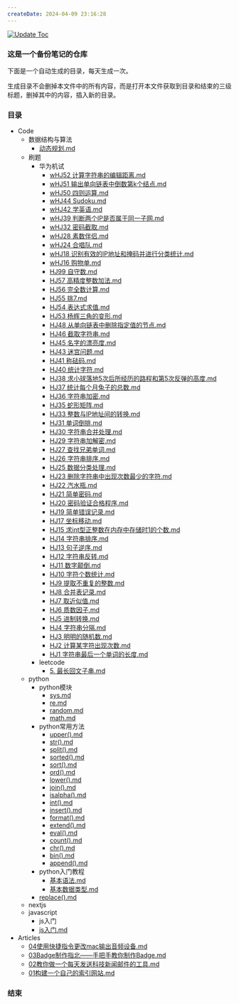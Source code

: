 ```yaml
---
createDate: 2024-04-09 23:16:28
---
```


[![Update Toc](https://github.com/nowscott/NowStrideUp/actions/workflows/toc.yml/badge.svg)](https://github.com/nowscott/NowStrideUp/actions/workflows/toc.yml)

### 这是一个备份笔记的仓库

下面是一个自动生成的目录，每天生成一次。

生成目录不会删掉本文件中的所有内容，而是打开本文件获取到目录和结束的三级标题，删掉其中的内容，插入新的目录。

### 目录
- Code
  - 数据结构与算法
    - [动态规划.md](Code/%E6%95%B0%E6%8D%AE%E7%BB%93%E6%9E%84%E4%B8%8E%E7%AE%97%E6%B3%95/%E5%8A%A8%E6%80%81%E8%A7%84%E5%88%92.md)
  - 刷题
    - 华为机试
      - [wHJ52 计算字符串的编辑距离.md](Code/%E5%88%B7%E9%A2%98/%E5%8D%8E%E4%B8%BA%E6%9C%BA%E8%AF%95/wHJ52%20%E8%AE%A1%E7%AE%97%E5%AD%97%E7%AC%A6%E4%B8%B2%E7%9A%84%E7%BC%96%E8%BE%91%E8%B7%9D%E7%A6%BB.md)
      - [wHJ51 输出单向链表中倒数第k个结点.md](Code/%E5%88%B7%E9%A2%98/%E5%8D%8E%E4%B8%BA%E6%9C%BA%E8%AF%95/wHJ51%20%E8%BE%93%E5%87%BA%E5%8D%95%E5%90%91%E9%93%BE%E8%A1%A8%E4%B8%AD%E5%80%92%E6%95%B0%E7%AC%ACk%E4%B8%AA%E7%BB%93%E7%82%B9.md)
      - [wHJ50 四则运算.md](Code/%E5%88%B7%E9%A2%98/%E5%8D%8E%E4%B8%BA%E6%9C%BA%E8%AF%95/wHJ50%20%E5%9B%9B%E5%88%99%E8%BF%90%E7%AE%97.md)
      - [wHJ44 Sudoku.md](Code/%E5%88%B7%E9%A2%98/%E5%8D%8E%E4%B8%BA%E6%9C%BA%E8%AF%95/wHJ44%20Sudoku.md)
      - [wHJ42 学英语.md](Code/%E5%88%B7%E9%A2%98/%E5%8D%8E%E4%B8%BA%E6%9C%BA%E8%AF%95/wHJ42%20%E5%AD%A6%E8%8B%B1%E8%AF%AD.md)
      - [wHJ39 判断两个IP是否属于同一子网.md](Code/%E5%88%B7%E9%A2%98/%E5%8D%8E%E4%B8%BA%E6%9C%BA%E8%AF%95/wHJ39%20%E5%88%A4%E6%96%AD%E4%B8%A4%E4%B8%AAIP%E6%98%AF%E5%90%A6%E5%B1%9E%E4%BA%8E%E5%90%8C%E4%B8%80%E5%AD%90%E7%BD%91.md)
      - [wHJ32 密码截取.md](Code/%E5%88%B7%E9%A2%98/%E5%8D%8E%E4%B8%BA%E6%9C%BA%E8%AF%95/wHJ32%20%E5%AF%86%E7%A0%81%E6%88%AA%E5%8F%96.md)
      - [wHJ28 素数伴侣.md](Code/%E5%88%B7%E9%A2%98/%E5%8D%8E%E4%B8%BA%E6%9C%BA%E8%AF%95/wHJ28%20%E7%B4%A0%E6%95%B0%E4%BC%B4%E4%BE%A3.md)
      - [wHJ24 合唱队.md](Code/%E5%88%B7%E9%A2%98/%E5%8D%8E%E4%B8%BA%E6%9C%BA%E8%AF%95/wHJ24%20%E5%90%88%E5%94%B1%E9%98%9F.md)
      - [wHJ18 识别有效的IP地址和掩码并进行分类统计.md](Code/%E5%88%B7%E9%A2%98/%E5%8D%8E%E4%B8%BA%E6%9C%BA%E8%AF%95/wHJ18%20%E8%AF%86%E5%88%AB%E6%9C%89%E6%95%88%E7%9A%84IP%E5%9C%B0%E5%9D%80%E5%92%8C%E6%8E%A9%E7%A0%81%E5%B9%B6%E8%BF%9B%E8%A1%8C%E5%88%86%E7%B1%BB%E7%BB%9F%E8%AE%A1.md)
      - [wHJ16 购物单.md](Code/%E5%88%B7%E9%A2%98/%E5%8D%8E%E4%B8%BA%E6%9C%BA%E8%AF%95/wHJ16%20%E8%B4%AD%E7%89%A9%E5%8D%95.md)
      - [HJ99 自守数.md](Code/%E5%88%B7%E9%A2%98/%E5%8D%8E%E4%B8%BA%E6%9C%BA%E8%AF%95/HJ99%20%E8%87%AA%E5%AE%88%E6%95%B0.md)
      - [HJ57 高精度整数加法.md](Code/%E5%88%B7%E9%A2%98/%E5%8D%8E%E4%B8%BA%E6%9C%BA%E8%AF%95/HJ57%20%E9%AB%98%E7%B2%BE%E5%BA%A6%E6%95%B4%E6%95%B0%E5%8A%A0%E6%B3%95.md)
      - [HJ56 完全数计算.md](Code/%E5%88%B7%E9%A2%98/%E5%8D%8E%E4%B8%BA%E6%9C%BA%E8%AF%95/HJ56%20%E5%AE%8C%E5%85%A8%E6%95%B0%E8%AE%A1%E7%AE%97.md)
      - [HJ55 挑7.md](Code/%E5%88%B7%E9%A2%98/%E5%8D%8E%E4%B8%BA%E6%9C%BA%E8%AF%95/HJ55%20%E6%8C%917.md)
      - [HJ54 表达式求值.md](Code/%E5%88%B7%E9%A2%98/%E5%8D%8E%E4%B8%BA%E6%9C%BA%E8%AF%95/HJ54%20%E8%A1%A8%E8%BE%BE%E5%BC%8F%E6%B1%82%E5%80%BC.md)
      - [HJ53 杨辉三角的变形.md](Code/%E5%88%B7%E9%A2%98/%E5%8D%8E%E4%B8%BA%E6%9C%BA%E8%AF%95/HJ53%20%E6%9D%A8%E8%BE%89%E4%B8%89%E8%A7%92%E7%9A%84%E5%8F%98%E5%BD%A2.md)
      - [HJ48 从单向链表中删除指定值的节点.md](Code/%E5%88%B7%E9%A2%98/%E5%8D%8E%E4%B8%BA%E6%9C%BA%E8%AF%95/HJ48%20%E4%BB%8E%E5%8D%95%E5%90%91%E9%93%BE%E8%A1%A8%E4%B8%AD%E5%88%A0%E9%99%A4%E6%8C%87%E5%AE%9A%E5%80%BC%E7%9A%84%E8%8A%82%E7%82%B9.md)
      - [HJ46 截取字符串.md](Code/%E5%88%B7%E9%A2%98/%E5%8D%8E%E4%B8%BA%E6%9C%BA%E8%AF%95/HJ46%20%E6%88%AA%E5%8F%96%E5%AD%97%E7%AC%A6%E4%B8%B2.md)
      - [HJ45 名字的漂亮度.md](Code/%E5%88%B7%E9%A2%98/%E5%8D%8E%E4%B8%BA%E6%9C%BA%E8%AF%95/HJ45%20%E5%90%8D%E5%AD%97%E7%9A%84%E6%BC%82%E4%BA%AE%E5%BA%A6.md)
      - [HJ43 迷宫问题.md](Code/%E5%88%B7%E9%A2%98/%E5%8D%8E%E4%B8%BA%E6%9C%BA%E8%AF%95/HJ43%20%E8%BF%B7%E5%AE%AB%E9%97%AE%E9%A2%98.md)
      - [HJ41 称砝码.md](Code/%E5%88%B7%E9%A2%98/%E5%8D%8E%E4%B8%BA%E6%9C%BA%E8%AF%95/HJ41%20%E7%A7%B0%E7%A0%9D%E7%A0%81.md)
      - [HJ40 统计字符.md](Code/%E5%88%B7%E9%A2%98/%E5%8D%8E%E4%B8%BA%E6%9C%BA%E8%AF%95/HJ40%20%E7%BB%9F%E8%AE%A1%E5%AD%97%E7%AC%A6.md)
      - [HJ38 求小球落地5次后所经历的路程和第5次反弹的高度.md](Code/%E5%88%B7%E9%A2%98/%E5%8D%8E%E4%B8%BA%E6%9C%BA%E8%AF%95/HJ38%20%E6%B1%82%E5%B0%8F%E7%90%83%E8%90%BD%E5%9C%B05%E6%AC%A1%E5%90%8E%E6%89%80%E7%BB%8F%E5%8E%86%E7%9A%84%E8%B7%AF%E7%A8%8B%E5%92%8C%E7%AC%AC5%E6%AC%A1%E5%8F%8D%E5%BC%B9%E7%9A%84%E9%AB%98%E5%BA%A6.md)
      - [HJ37 统计每个月兔子的总数.md](Code/%E5%88%B7%E9%A2%98/%E5%8D%8E%E4%B8%BA%E6%9C%BA%E8%AF%95/HJ37%20%E7%BB%9F%E8%AE%A1%E6%AF%8F%E4%B8%AA%E6%9C%88%E5%85%94%E5%AD%90%E7%9A%84%E6%80%BB%E6%95%B0.md)
      - [HJ36 字符串加密.md](Code/%E5%88%B7%E9%A2%98/%E5%8D%8E%E4%B8%BA%E6%9C%BA%E8%AF%95/HJ36%20%E5%AD%97%E7%AC%A6%E4%B8%B2%E5%8A%A0%E5%AF%86.md)
      - [HJ35 蛇形矩阵.md](Code/%E5%88%B7%E9%A2%98/%E5%8D%8E%E4%B8%BA%E6%9C%BA%E8%AF%95/HJ35%20%E8%9B%87%E5%BD%A2%E7%9F%A9%E9%98%B5.md)
      - [HJ33 整数与IP地址间的转换.md](Code/%E5%88%B7%E9%A2%98/%E5%8D%8E%E4%B8%BA%E6%9C%BA%E8%AF%95/HJ33%20%E6%95%B4%E6%95%B0%E4%B8%8EIP%E5%9C%B0%E5%9D%80%E9%97%B4%E7%9A%84%E8%BD%AC%E6%8D%A2.md)
      - [HJ31 单词倒排.md](Code/%E5%88%B7%E9%A2%98/%E5%8D%8E%E4%B8%BA%E6%9C%BA%E8%AF%95/HJ31%20%E5%8D%95%E8%AF%8D%E5%80%92%E6%8E%92.md)
      - [HJ30 字符串合并处理.md](Code/%E5%88%B7%E9%A2%98/%E5%8D%8E%E4%B8%BA%E6%9C%BA%E8%AF%95/HJ30%20%E5%AD%97%E7%AC%A6%E4%B8%B2%E5%90%88%E5%B9%B6%E5%A4%84%E7%90%86.md)
      - [HJ29 字符串加解密.md](Code/%E5%88%B7%E9%A2%98/%E5%8D%8E%E4%B8%BA%E6%9C%BA%E8%AF%95/HJ29%20%E5%AD%97%E7%AC%A6%E4%B8%B2%E5%8A%A0%E8%A7%A3%E5%AF%86.md)
      - [HJ27 查找兄弟单词.md](Code/%E5%88%B7%E9%A2%98/%E5%8D%8E%E4%B8%BA%E6%9C%BA%E8%AF%95/HJ27%20%E6%9F%A5%E6%89%BE%E5%85%84%E5%BC%9F%E5%8D%95%E8%AF%8D.md)
      - [HJ26 字符串排序.md](Code/%E5%88%B7%E9%A2%98/%E5%8D%8E%E4%B8%BA%E6%9C%BA%E8%AF%95/HJ26%20%E5%AD%97%E7%AC%A6%E4%B8%B2%E6%8E%92%E5%BA%8F.md)
      - [HJ25 数据分类处理.md](Code/%E5%88%B7%E9%A2%98/%E5%8D%8E%E4%B8%BA%E6%9C%BA%E8%AF%95/HJ25%20%E6%95%B0%E6%8D%AE%E5%88%86%E7%B1%BB%E5%A4%84%E7%90%86.md)
      - [HJ23 删除字符串中出现次数最少的字符.md](Code/%E5%88%B7%E9%A2%98/%E5%8D%8E%E4%B8%BA%E6%9C%BA%E8%AF%95/HJ23%20%E5%88%A0%E9%99%A4%E5%AD%97%E7%AC%A6%E4%B8%B2%E4%B8%AD%E5%87%BA%E7%8E%B0%E6%AC%A1%E6%95%B0%E6%9C%80%E5%B0%91%E7%9A%84%E5%AD%97%E7%AC%A6.md)
      - [HJ22 汽水瓶.md](Code/%E5%88%B7%E9%A2%98/%E5%8D%8E%E4%B8%BA%E6%9C%BA%E8%AF%95/HJ22%20%E6%B1%BD%E6%B0%B4%E7%93%B6.md)
      - [HJ21 简单密码.md](Code/%E5%88%B7%E9%A2%98/%E5%8D%8E%E4%B8%BA%E6%9C%BA%E8%AF%95/HJ21%20%E7%AE%80%E5%8D%95%E5%AF%86%E7%A0%81.md)
      - [HJ20 密码验证合格程序.md](Code/%E5%88%B7%E9%A2%98/%E5%8D%8E%E4%B8%BA%E6%9C%BA%E8%AF%95/HJ20%20%E5%AF%86%E7%A0%81%E9%AA%8C%E8%AF%81%E5%90%88%E6%A0%BC%E7%A8%8B%E5%BA%8F.md)
      - [HJ19 简单错误记录.md](Code/%E5%88%B7%E9%A2%98/%E5%8D%8E%E4%B8%BA%E6%9C%BA%E8%AF%95/HJ19%20%E7%AE%80%E5%8D%95%E9%94%99%E8%AF%AF%E8%AE%B0%E5%BD%95.md)
      - [HJ17 坐标移动.md](Code/%E5%88%B7%E9%A2%98/%E5%8D%8E%E4%B8%BA%E6%9C%BA%E8%AF%95/HJ17%20%E5%9D%90%E6%A0%87%E7%A7%BB%E5%8A%A8.md)
      - [HJ15 求int型正整数在内存中存储时1的个数.md](Code/%E5%88%B7%E9%A2%98/%E5%8D%8E%E4%B8%BA%E6%9C%BA%E8%AF%95/HJ15%20%E6%B1%82int%E5%9E%8B%E6%AD%A3%E6%95%B4%E6%95%B0%E5%9C%A8%E5%86%85%E5%AD%98%E4%B8%AD%E5%AD%98%E5%82%A8%E6%97%B61%E7%9A%84%E4%B8%AA%E6%95%B0.md)
      - [HJ14 字符串排序.md](Code/%E5%88%B7%E9%A2%98/%E5%8D%8E%E4%B8%BA%E6%9C%BA%E8%AF%95/HJ14%20%E5%AD%97%E7%AC%A6%E4%B8%B2%E6%8E%92%E5%BA%8F.md)
      - [HJ13 句子逆序.md](Code/%E5%88%B7%E9%A2%98/%E5%8D%8E%E4%B8%BA%E6%9C%BA%E8%AF%95/HJ13%20%E5%8F%A5%E5%AD%90%E9%80%86%E5%BA%8F.md)
      - [HJ12 字符串反转.md](Code/%E5%88%B7%E9%A2%98/%E5%8D%8E%E4%B8%BA%E6%9C%BA%E8%AF%95/HJ12%20%E5%AD%97%E7%AC%A6%E4%B8%B2%E5%8F%8D%E8%BD%AC.md)
      - [HJ11 数字颠倒.md](Code/%E5%88%B7%E9%A2%98/%E5%8D%8E%E4%B8%BA%E6%9C%BA%E8%AF%95/HJ11%20%E6%95%B0%E5%AD%97%E9%A2%A0%E5%80%92.md)
      - [HJ10 字符个数统计.md](Code/%E5%88%B7%E9%A2%98/%E5%8D%8E%E4%B8%BA%E6%9C%BA%E8%AF%95/HJ10%20%E5%AD%97%E7%AC%A6%E4%B8%AA%E6%95%B0%E7%BB%9F%E8%AE%A1.md)
      - [HJ9 提取不重复的整数.md](Code/%E5%88%B7%E9%A2%98/%E5%8D%8E%E4%B8%BA%E6%9C%BA%E8%AF%95/HJ9%20%E6%8F%90%E5%8F%96%E4%B8%8D%E9%87%8D%E5%A4%8D%E7%9A%84%E6%95%B4%E6%95%B0.md)
      - [HJ8 合并表记录.md](Code/%E5%88%B7%E9%A2%98/%E5%8D%8E%E4%B8%BA%E6%9C%BA%E8%AF%95/HJ8%20%E5%90%88%E5%B9%B6%E8%A1%A8%E8%AE%B0%E5%BD%95.md)
      - [HJ7 取近似值.md](Code/%E5%88%B7%E9%A2%98/%E5%8D%8E%E4%B8%BA%E6%9C%BA%E8%AF%95/HJ7%20%E5%8F%96%E8%BF%91%E4%BC%BC%E5%80%BC.md)
      - [HJ6 质数因子.md](Code/%E5%88%B7%E9%A2%98/%E5%8D%8E%E4%B8%BA%E6%9C%BA%E8%AF%95/HJ6%20%E8%B4%A8%E6%95%B0%E5%9B%A0%E5%AD%90.md)
      - [HJ5 进制转换.md](Code/%E5%88%B7%E9%A2%98/%E5%8D%8E%E4%B8%BA%E6%9C%BA%E8%AF%95/HJ5%20%E8%BF%9B%E5%88%B6%E8%BD%AC%E6%8D%A2.md)
      - [HJ4 字符串分隔.md](Code/%E5%88%B7%E9%A2%98/%E5%8D%8E%E4%B8%BA%E6%9C%BA%E8%AF%95/HJ4%20%E5%AD%97%E7%AC%A6%E4%B8%B2%E5%88%86%E9%9A%94.md)
      - [HJ3 明明的随机数.md](Code/%E5%88%B7%E9%A2%98/%E5%8D%8E%E4%B8%BA%E6%9C%BA%E8%AF%95/HJ3%20%E6%98%8E%E6%98%8E%E7%9A%84%E9%9A%8F%E6%9C%BA%E6%95%B0.md)
      - [HJ2 计算某字符出现次数.md](Code/%E5%88%B7%E9%A2%98/%E5%8D%8E%E4%B8%BA%E6%9C%BA%E8%AF%95/HJ2%20%E8%AE%A1%E7%AE%97%E6%9F%90%E5%AD%97%E7%AC%A6%E5%87%BA%E7%8E%B0%E6%AC%A1%E6%95%B0.md)
      - [HJ1 字符串最后一个单词的长度.md](Code/%E5%88%B7%E9%A2%98/%E5%8D%8E%E4%B8%BA%E6%9C%BA%E8%AF%95/HJ1%20%E5%AD%97%E7%AC%A6%E4%B8%B2%E6%9C%80%E5%90%8E%E4%B8%80%E4%B8%AA%E5%8D%95%E8%AF%8D%E7%9A%84%E9%95%BF%E5%BA%A6.md)
    - leetcode
      - [5. 最长回文子串.md](Code/%E5%88%B7%E9%A2%98/leetcode/5.%20%E6%9C%80%E9%95%BF%E5%9B%9E%E6%96%87%E5%AD%90%E4%B8%B2.md)
  - python
    - python模块
      - [sys.md](Code/python/python%E6%A8%A1%E5%9D%97/sys.md)
      - [re.md](Code/python/python%E6%A8%A1%E5%9D%97/re.md)
      - [random.md](Code/python/python%E6%A8%A1%E5%9D%97/random.md)
      - [math.md](Code/python/python%E6%A8%A1%E5%9D%97/math.md)
    - python常用方法
      - [upper().md](Code/python/python%E5%B8%B8%E7%94%A8%E6%96%B9%E6%B3%95/upper%28%29.md)
      - [str().md](Code/python/python%E5%B8%B8%E7%94%A8%E6%96%B9%E6%B3%95/str%28%29.md)
      - [split().md](Code/python/python%E5%B8%B8%E7%94%A8%E6%96%B9%E6%B3%95/split%28%29.md)
      - [sorted().md](Code/python/python%E5%B8%B8%E7%94%A8%E6%96%B9%E6%B3%95/sorted%28%29.md)
      - [sort().md](Code/python/python%E5%B8%B8%E7%94%A8%E6%96%B9%E6%B3%95/sort%28%29.md)
      - [ord().md](Code/python/python%E5%B8%B8%E7%94%A8%E6%96%B9%E6%B3%95/ord%28%29.md)
      - [lower().md](Code/python/python%E5%B8%B8%E7%94%A8%E6%96%B9%E6%B3%95/lower%28%29.md)
      - [join().md](Code/python/python%E5%B8%B8%E7%94%A8%E6%96%B9%E6%B3%95/join%28%29.md)
      - [isalpha().md](Code/python/python%E5%B8%B8%E7%94%A8%E6%96%B9%E6%B3%95/isalpha%28%29.md)
      - [int().md](Code/python/python%E5%B8%B8%E7%94%A8%E6%96%B9%E6%B3%95/int%28%29.md)
      - [insert().md](Code/python/python%E5%B8%B8%E7%94%A8%E6%96%B9%E6%B3%95/insert%28%29.md)
      - [format().md](Code/python/python%E5%B8%B8%E7%94%A8%E6%96%B9%E6%B3%95/format%28%29.md)
      - [extend().md](Code/python/python%E5%B8%B8%E7%94%A8%E6%96%B9%E6%B3%95/extend%28%29.md)
      - [eval().md](Code/python/python%E5%B8%B8%E7%94%A8%E6%96%B9%E6%B3%95/eval%28%29.md)
      - [count().md](Code/python/python%E5%B8%B8%E7%94%A8%E6%96%B9%E6%B3%95/count%28%29.md)
      - [chr().md](Code/python/python%E5%B8%B8%E7%94%A8%E6%96%B9%E6%B3%95/chr%28%29.md)
      - [bin().md](Code/python/python%E5%B8%B8%E7%94%A8%E6%96%B9%E6%B3%95/bin%28%29.md)
      - [append().md](Code/python/python%E5%B8%B8%E7%94%A8%E6%96%B9%E6%B3%95/append%28%29.md)
    - python入门教程
      - [基本语法.md](Code/python/python%E5%85%A5%E9%97%A8%E6%95%99%E7%A8%8B/%E5%9F%BA%E6%9C%AC%E8%AF%AD%E6%B3%95.md)
      - [基本数据类型.md](Code/python/python%E5%85%A5%E9%97%A8%E6%95%99%E7%A8%8B/%E5%9F%BA%E6%9C%AC%E6%95%B0%E6%8D%AE%E7%B1%BB%E5%9E%8B.md)
    - [replace().md](Code/python/replace%28%29.md)
  - nextjs
  - javascript
    - js入门
    - [js入门.md](Code/javascript/js%E5%85%A5%E9%97%A8.md)
- Articles
  - [04使用快捷指令更改mac输出音频设备.md](Articles/04%E4%BD%BF%E7%94%A8%E5%BF%AB%E6%8D%B7%E6%8C%87%E4%BB%A4%E6%9B%B4%E6%94%B9mac%E8%BE%93%E5%87%BA%E9%9F%B3%E9%A2%91%E8%AE%BE%E5%A4%87.md)
  - [03Badge制作指北——手把手教你制作Badge.md](Articles/03Badge%E5%88%B6%E4%BD%9C%E6%8C%87%E5%8C%97%E2%80%94%E2%80%94%E6%89%8B%E6%8A%8A%E6%89%8B%E6%95%99%E4%BD%A0%E5%88%B6%E4%BD%9CBadge.md)
  - [02教你做一个每天发送科技新闻邮件的工具.md](Articles/02%E6%95%99%E4%BD%A0%E5%81%9A%E4%B8%80%E4%B8%AA%E6%AF%8F%E5%A4%A9%E5%8F%91%E9%80%81%E7%A7%91%E6%8A%80%E6%96%B0%E9%97%BB%E9%82%AE%E4%BB%B6%E7%9A%84%E5%B7%A5%E5%85%B7.md)
  - [01构建一个自己的索引网站.md](Articles/01%E6%9E%84%E5%BB%BA%E4%B8%80%E4%B8%AA%E8%87%AA%E5%B7%B1%E7%9A%84%E7%B4%A2%E5%BC%95%E7%BD%91%E7%AB%99.md)
### 结束